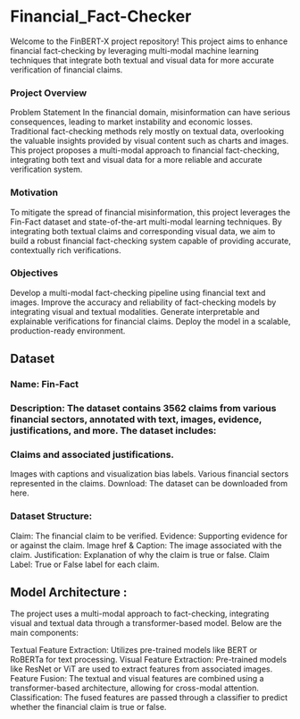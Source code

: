 # Financial_Fact-Checker

Welcome to the FinBERT-X project repository! This project aims to enhance financial fact-checking by leveraging multi-modal machine learning techniques that integrate both textual and visual data for more accurate verification of financial claims.

### Project Overview
Problem Statement
In the financial domain, misinformation can have serious consequences, leading to market instability and economic losses. Traditional fact-checking methods rely mostly on textual data, overlooking the valuable insights provided by visual content such as charts and images. This project proposes a multi-modal approach to financial fact-checking, integrating both text and visual data for a more reliable and accurate verification system.

### Motivation
To mitigate the spread of financial misinformation, this project leverages the Fin-Fact dataset and state-of-the-art multi-modal learning techniques. By integrating both textual claims and corresponding visual data, we aim to build a robust financial fact-checking system capable of providing accurate, contextually rich verifications.

### Objectives
Develop a multi-modal fact-checking pipeline using financial text and images.
Improve the accuracy and reliability of fact-checking models by integrating visual and textual modalities.
Generate interpretable and explainable verifications for financial claims.
Deploy the model in a scalable, production-ready environment.


## Dataset

### Name: Fin-Fact

### Description: The dataset contains 3562 claims from various financial sectors, annotated with text, images, evidence, justifications, and more. The dataset includes:

### Claims and associated justifications.
Images with captions and visualization bias labels.
Various financial sectors represented in the claims.
Download: The dataset can be downloaded from here.

### Dataset Structure:

Claim: The financial claim to be verified.
Evidence: Supporting evidence for or against the claim.
Image href & Caption: The image associated with the claim.
Justification: Explanation of why the claim is true or false.
Claim Label: True or False label for each claim.

## Model Architecture :

The project uses a multi-modal approach to fact-checking, integrating visual and textual data through a transformer-based model. Below are the main components:

Textual Feature Extraction: Utilizes pre-trained models like BERT or RoBERTa for text processing.
Visual Feature Extraction: Pre-trained models like ResNet or ViT are used to extract features from associated images.
Feature Fusion: The textual and visual features are combined using a transformer-based architecture, allowing for cross-modal attention.
Classification: The fused features are passed through a classifier to predict whether the financial claim is true or false.
